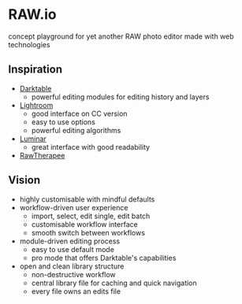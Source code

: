 # RAW.io

concept playground for yet another RAW photo editor made with web technologies

## Inspiration

- [Darktable](https://www.darktable.org/)
  - powerful editing modules for editing history and layers
- [Lightroom](https://lightroom.adobe.com/)
  - good interface on CC version
  - easy to use options
  - powerful editing algorithms
- [Luminar](https://skylum.com/luminar)
  - great interface with good readability
- [RawTherapee](https://rawtherapee.com/)

## Vision

- highly customisable with mindful defaults
- workflow-driven user experience
  - import, select, edit single, edit batch
  - customisable workflow interface
  - smooth switch between workflows
- module-driven editing process
  - easy to use default mode
  - pro mode that offers Darktable's capabilities
- open and clean library structure
  - non-destructive workflow
  - central library file for caching and quick navigation
  - every file owns an edits file
